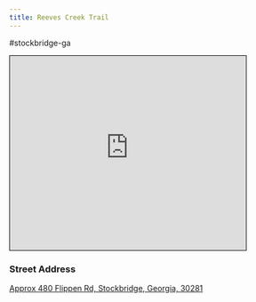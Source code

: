 ```yaml
---
title: Reeves Creek Trail
---
```

#stockbridge-ga 
<iframe width="425" height="350" src="https://www.openstreetmap.org/export/embed.html?bbox=-84.24829781055452%2C33.53291691140912%2C-84.24340546131135%2C33.536534368525565&amp;layer=transportmap&amp;marker=33.53472565888855%2C-84.24585163593292" style="border: 1px solid black"></iframe>

### Street Address
[Approx 480 Flippen Rd, 
Stockbridge, Georgia, 30281](https://www.openstreetmap.org/?mlat=33.534726&amp;mlon=-84.245852#map=18/33.534726/-84.245852&amp;layers=T)





